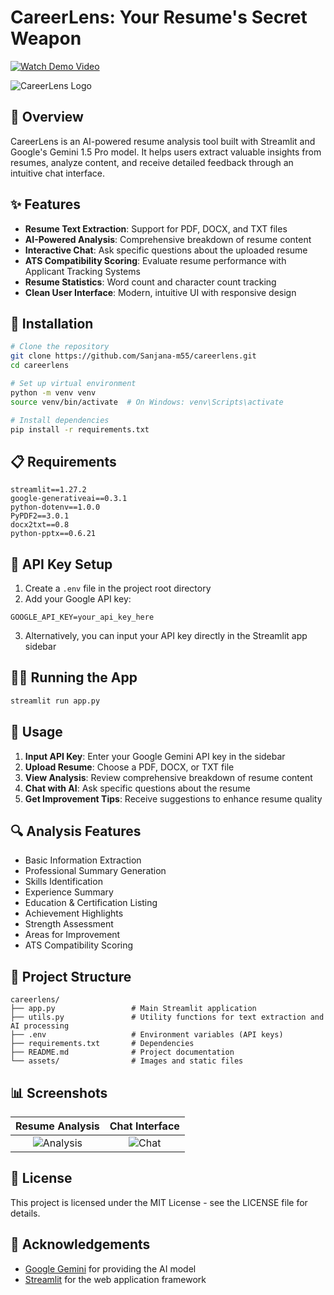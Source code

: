 # CareerLens: Your Resume's Secret Weapon

[![Watch Demo Video](https://img.shields.io/badge/Watch%20Demo-YouTube-red?style=for-the-badge&logo=youtube)](https://www.youtube.com/watch?v=uJHp1qOUCXw)

![CareerLens Logo](https://png.pngtree.com/png-vector/20220708/ourmid/pngtree-analyzing-data-png-image_5744358.png)

## 📖 Overview

CareerLens is an AI-powered resume analysis tool built with Streamlit and Google's Gemini 1.5 Pro model. It helps users extract valuable insights from resumes, analyze content, and receive detailed feedback through an intuitive chat interface.

## ✨ Features

- **Resume Text Extraction**: Support for PDF, DOCX, and TXT files
- **AI-Powered Analysis**: Comprehensive breakdown of resume content
- **Interactive Chat**: Ask specific questions about the uploaded resume
- **ATS Compatibility Scoring**: Evaluate resume performance with Applicant Tracking Systems
- **Resume Statistics**: Word count and character count tracking
- **Clean User Interface**: Modern, intuitive UI with responsive design

## 🚀 Installation

```bash
# Clone the repository
git clone https://github.com/Sanjana-m55/careerlens.git
cd careerlens

# Set up virtual environment
python -m venv venv
source venv/bin/activate  # On Windows: venv\Scripts\activate

# Install dependencies
pip install -r requirements.txt
```

## 📋 Requirements

```
streamlit==1.27.2
google-generativeai==0.3.1
python-dotenv==1.0.0
PyPDF2==3.0.1
docx2txt==0.8
python-pptx==0.6.21
```

## 🔑 API Key Setup

1. Create a `.env` file in the project root directory
2. Add your Google API key:
```
GOOGLE_API_KEY=your_api_key_here
```
3. Alternatively, you can input your API key directly in the Streamlit app sidebar

## 🏃‍♂️ Running the App

```bash
streamlit run app.py
```

## 📱 Usage

1. **Input API Key**: Enter your Google Gemini API key in the sidebar
2. **Upload Resume**: Choose a PDF, DOCX, or TXT file
3. **View Analysis**: Review comprehensive breakdown of resume content
4. **Chat with AI**: Ask specific questions about the resume
5. **Get Improvement Tips**: Receive suggestions to enhance resume quality

## 🔍 Analysis Features

- Basic Information Extraction
- Professional Summary Generation
- Skills Identification
- Experience Summary
- Education & Certification Listing
- Achievement Highlights
- Strength Assessment
- Areas for Improvement
- ATS Compatibility Scoring

## 🔄 Project Structure

```
careerlens/
├── app.py                 # Main Streamlit application
├── utils.py               # Utility functions for text extraction and AI processing
├── .env                   # Environment variables (API keys)
├── requirements.txt       # Dependencies
├── README.md              # Project documentation
└── assets/                # Images and static files
```

## 📊 Screenshots

| Resume Analysis | Chat Interface |
|:---------------:|:--------------:|
| ![Analysis](https://png.pngtree.com/png-vector/20220708/ourmid/pngtree-analyzing-data-png-image_5744358.png) | ![Chat](https://blog.qburst.com/wp-content/uploads/2020/09/Conversational-AI-Chatbot-Architecture-Overview.png) |

## 📄 License

This project is licensed under the MIT License - see the LICENSE file for details.

## 🙏 Acknowledgements

- [Google Gemini](https://ai.google.dev/) for providing the AI model
- [Streamlit](https://streamlit.io/) for the web application framework

